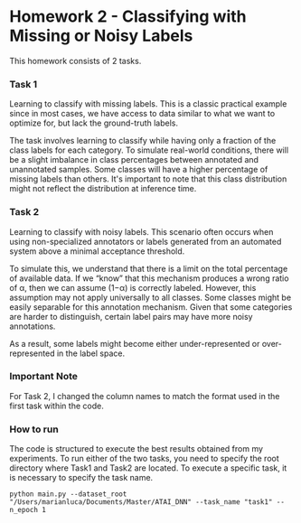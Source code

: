 # Homework 2 - Classifying with Missing or Noisy Labels

This homework consists of 2 tasks.

### Task 1
Learning to classify with missing labels. This is a classic practical example since in most cases, we have access to data similar to what we want to optimize for, but lack the ground-truth labels.

The task involves learning to classify while having only a fraction of the class labels for each category. To simulate real-world conditions, there will be a slight imbalance in class percentages between annotated and unannotated samples. Some classes will have a higher percentage of missing labels than others. It's important to note that this class distribution might not reflect the distribution at inference time.

### Task 2
Learning to classify with noisy labels. This scenario often occurs when using non-specialized annotators or labels generated from an automated system above a minimal acceptance threshold.

To simulate this, we understand that there is a limit on the total percentage of available data. If we “know” that this mechanism produces a wrong ratio of α, then we can assume (1−α) is correctly labeled. However, this assumption may not apply universally to all classes. Some classes might be easily separable for this annotation mechanism. Given that some categories are harder to distinguish, certain label pairs may have more noisy annotations.

As a result, some labels might become either under-represented or over-represented in the label space.

### Important Note
For Task 2, I changed the column names to match the format used in the first task within the code.

### How to run
The code is structured to execute the best results obtained from my experiments. To run either of the two tasks, you need to specify the root directory where Task1 and Task2 are located. To execute a specific task, it is necessary to specify the task name.
```
python main.py --dataset_root "/Users/marianluca/Documents/Master/ATAI_DNN" --task_name "task1" --n_epoch 1
```
